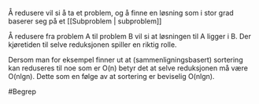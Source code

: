 Å redusere vil si å ta et problem,
og å finne en løsning som i stor grad baserer seg på et [[Subproblem | subproblem]]

Å redusere fra problem A til problem B vil si at løsningen til A ligger i B.
Der kjøretiden til selve reduksjonen spiller en riktig rolle. 

Dersom man for eksempel finner ut at (sammenligningsbasert) sortering kan reduseres til
noe som er O(n) betyr det at selve reduksjonen må være O(nlgn).
Dette som en følge av at sortering er beviselig O(nlgn).


#Begrep
